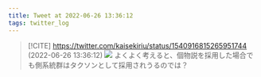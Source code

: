 ```yaml
---
title: Tweet at 2022-06-26 13:36:12
tags: twitter_log
---
```


> [!CITE] https://twitter.com/kaisekiriu/status/1540916815265951744 (2022-06-26 13:36:12)
> ![](https://twitter.com/kaisekiriu/status/1540916815265951744)
> よくよく考えると、個物説を採用した場合でも側系統群はタクソンとして採用されうるのでは？
